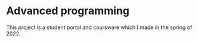 # Advanced programming
This project is a student portal and coursware which I made in the spring of 2022.
